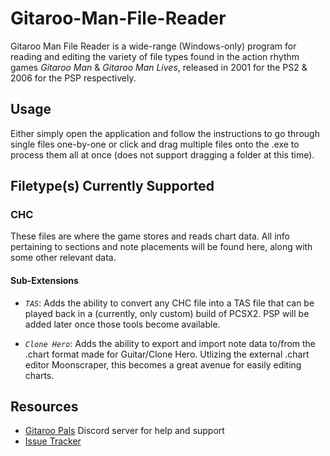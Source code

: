 # Gitaroo-Man-File-Reader
Gitaroo Man File Reader is a wide-range (Windows-only) program for reading and editing the variety of file types found in the action rhythm games *Gitaroo Man* & *Gitaroo Man Lives*, released in 2001 for the PS2 & 2006 for the PSP respectively.

## Usage
Either simply open the application and follow the instructions to go through single files one-by-one or click and drag multiple files onto the .exe to process them all at once (does not support dragging a folder at this time).

## Filetype(s) Currently Supported
### CHC
These files are where the game stores and reads chart data. All info pertaining to sections and note placements will be found here, along with some other relevant data.
#### Sub-Extensions
* *`TAS`*: Adds the ability to convert any CHC file into a TAS file that can be played back in a (currently, only custom) build of PCSX2. PSP will be added later once those tools become available.
        
* *`Clone Hero`*: Adds the ability to export and import note data to/from the .chart format made for Guitar/Clone Hero. Utlizing the external .chart editor Moonscraper, this becomes a great avenue for easily editing charts.

## Resources
* [Gitaroo Pals](https://discord.gg/ed6P8Jt) Discord server for help and support
* [Issue Tracker](https://github.com/sonicfind/Gitaroo-Man-File-Reader/issues)
